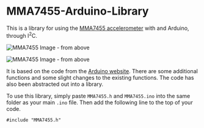 # MMA7455-Arduino-Library

This is a library for using the [MMA7455 accelerometer](http://playground.arduino.cc/Main/MMA7455) with and Arduino, through I<sup>2</sup>C.

![MMA7455 Image - from above](http://imgur.com/0RAcA57.jpg)

![MMA7455 Image - from above](http://imgur.com/Ew7YtrO.jpg)

It is based on the code from the [Arduino website](http://playground.arduino.cc/Main/MMA7455). There are some additional functions and some slight changes to the existing functions. The code has also been abstracted out into a library.

To use this library, simply paste `MMA7455.h` and `MMA7455.ino` into the same folder as your main `.ino` file. Then add the following line to the top of your code.

    #include "MMA7455.h"
